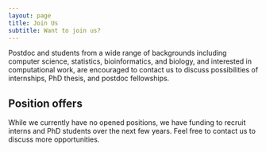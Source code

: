 ```yaml
---
layout: page
title: Join Us
subtitle: Want to join us?
---
```


Postdoc and students from a wide range of backgrounds including computer
science, statistics, bioinformatics, and biology, and interested in
computational work, are encouraged to contact us to discuss possibilities of
internships, PhD thesis, and postdoc fellowships.

## Position offers

While we currently have no opened positions, we have funding to recruit
interns and PhD students over the next few years. Feel free to contact us to
discuss more opportunities.

